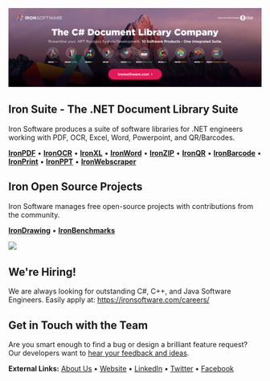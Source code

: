 [![Iron Software GitHub Readme Banner](https://github.com/iron-software/.github/blob/main/assets/ironsoftware_banner_1.png)](https://ironsoftware.com/)

## Iron Suite - The .NET Document Library Suite

Iron Software produces a suite of software libraries for .NET engineers working with PDF, OCR, Excel, Word, Powerpoint, and QR/Barcodes.

[**IronPDF**](https://ironpdf.com/) • [**IronOCR**](https://ironsoftware.com/csharp/ocr/) • [**IronXL**](https://ironsoftware.com/csharp/excel/) • [**IronWord**](https://ironsoftware.com/csharp/word/) • [**IronZIP**](https://ironsoftware.com/csharp/zip/) • [**IronQR**](https://ironsoftware.com/csharp/qr/) • [**IronBarcode**](https://ironsoftware.com/csharp/barcode/) • [**IronPrint**](https://ironsoftware.com/csharp/print/) • [**IronPPT**](https://ironsoftware.com/csharp/ppt/) • [**IronWebscraper**](https://ironsoftware.com/csharp/webscraper/)

## Iron Open Source Projects

Iron Software manages free open-source projects with contributions from the community.

[**IronDrawing**](https://github.com/iron-software/IronSoftware.Drawing.Common) • [**IronBenchmarks**](https://github.com/iron-software/IronBenchmarks)

<a href="https://github.com/iron-software/IronSoftware.Drawing.Common"><img src="https://img.shields.io/badge/%E2%80%8EOpen%20Source-%20%E2%9C%93-107C10?logo=opensourceinitiative&style=flat-square"></a>

## We're Hiring!
We are always looking for outstanding C#, C++, and Java Software Engineers. Easily apply at: https://ironsoftware.com/careers/

## Get in Touch with the Team
Are you smart enough to find a bug or design a brilliant feature request? Our developers want to [hear your feedback and ideas](https://ironsoftware.com/contact-us/#helpscout-support).

**External Links:** [About Us](https://ironsoftware.com/about-us/) • [Website](https://ironsoftware.com/) • [LinkedIn](https://www.linkedin.com/company/ironsoftware/) • [Twitter](https://twitter.com/ironsoftwaredev) • [Facebook](https://www.facebook.com/teamironsoftware/)
